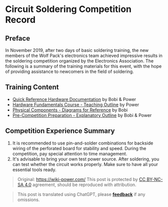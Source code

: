 # Circuit Soldering Competition Record

## Preface

In November 2019, after two days of basic soldering training, the new members of the Wolf Pack's electronics team achieved impressive results in the soldering competition organized by the Electronics Association. The following is a summary of the training materials for this event, with the hope of providing assistance to newcomers in the field of soldering.

## Training Content

- [Quick Reference Hardware Documentation](https://shimo.im/docs/dyRpp3HyHJgVj8VX) by Bobi & Power
- [Hardware Fundamentals Course - Teaching Outline](https://mubu.com/doc/kJeFad8-cI) by Power
- [Physical Components - Diagrams for Reference](https://shimo.im/sheets/tK3DTTpgkXpJYjtj/MODOC) by Bobi
- [Pre-Competition Preparation - Explanatory Outline](https://mubu.com/doc/XHHCaWPZ1Y) by Bobi & Power

## Competition Experience Summary

1. It is recommended to use pin-and-solder combinations for backside wiring of the perforated board for stability and speed. During the competition, pay special attention to time management.
2. It's advisable to bring your own test power source. After soldering, you can test whether the circuit works properly. Make sure to have all your essential tools ready.

> Original: <https://wiki-power.com/>
> This post is protected by [CC BY-NC-SA 4.0](https://creativecommons.org/licenses/by/4.0/deed.en) agreement, should be reproduced with attribution.

> This post is translated using ChatGPT, please [**feedback**](https://github.com/linyuxuanlin/Wiki_MkDocs/issues/new) if any omissions.